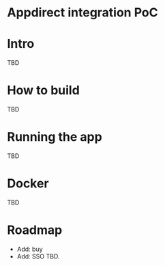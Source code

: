 # Appdirect integration PoC

Intro
=====

TBD

How to build
============

TBD

Running the app
===============

TBD

Docker
======

TBD

Roadmap
=======

- Add: buy
- Add: SSO
TBD.


